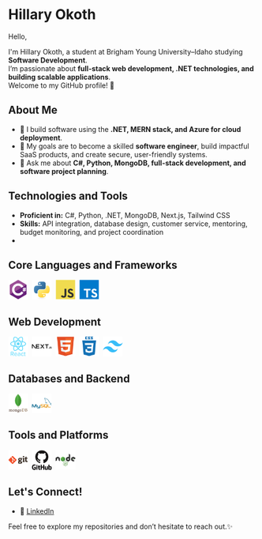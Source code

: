 # Hillary Okoth

Hello, 

I'm Hillary Okoth, a student at Brigham Young University–Idaho studying **Software Development**.  
I’m passionate about **full-stack web development, .NET technologies, and building scalable applications**.  
Welcome to my GitHub profile! 🚀  

## About Me  

- 🌱 I build software using the **.NET, MERN stack, and Azure for cloud deployment**.  
- 🎯 My goals are to become a skilled **software engineer**, build impactful SaaS products, and create secure, user-friendly systems.  
- 💬 Ask me about **C#, Python, MongoDB, full-stack development, and software project planning**.  

## Technologies and Tools  

- **Proficient in:** C#, Python, .NET, MongoDB, Next.js, Tailwind CSS  
- **Skills:** API integration, database design, customer service, mentoring, budget monitoring, and project coordination
- 
## Core Languages and Frameworks
  <div>
    <img src="https://github.com/devicons/devicon/blob/master/icons/csharp/csharp-original.svg" title="C#" alt="C#" width="40" height="40"/>&nbsp;
<img src="https://github.com/devicons/devicon/blob/master/icons/python/python-original.svg" title="Python" alt="Python" width="40" height="40"/>&nbsp;
<img src="https://github.com/devicons/devicon/blob/master/icons/javascript/javascript-original.svg" title="JavaScript" alt="JavaScript" width="40" height="40"/>&nbsp;
<img src="https://github.com/devicons/devicon/blob/master/icons/typescript/typescript-original.svg" title="TypeScript" alt="TypeScript" width="40" height="40"/>&nbsp;
</div>

## Web Development

<div>
    <img src="https://github.com/devicons/devicon/blob/master/icons/react/react-original-wordmark.svg" title="React / Next.js" alt="React" width="40" height="40"/>&nbsp;
<img src="https://github.com/devicons/devicon/blob/master/icons/nextjs/nextjs-original-wordmark.svg" title="Next.js" alt="Next.js" width="40" height="40"/>&nbsp;
<img src="https://github.com/devicons/devicon/blob/master/icons/html5/html5-original.svg" title="HTML5" alt="HTML" width="40" height="40"/>&nbsp;
<img src="https://github.com/devicons/devicon/blob/master/icons/css3/css3-plain-wordmark.svg" title="CSS3" alt="CSS" width="40" height="40"/>&nbsp;
<img src="https://github.com/devicons/devicon/blob/master/icons/tailwindcss/tailwindcss-plain.svg" title="Tailwind CSS" alt="Tailwind" width="40" height="40"/>&nbsp;

</div>

## Databases and Backend

<div>
   <img src="https://github.com/devicons/devicon/blob/master/icons/mongodb/mongodb-original-wordmark.svg" title="MongoDB" alt="MongoDB" width="40" height="40"/>&nbsp;
<img src="https://github.com/devicons/devicon/blob/master/icons/mysql/mysql-original-wordmark.svg" title="MySQL" alt="MySQL" width="40" height="40"/>&nbsp;

</div>

## Tools and Platforms

<img src="https://github.com/devicons/devicon/blob/master/icons/git/git-original-wordmark.svg" title="Git" alt="Git" width="40" height="40"/>&nbsp;
<img src="https://github.com/devicons/devicon/blob/master/icons/github/github-original-wordmark.svg" title="GitHub" alt="GitHub" width="40" height="40"/>&nbsp;
<img src="https://github.com/devicons/devicon/blob/master/icons/nodejs/nodejs-original-wordmark.svg" title="Node.js" alt="Node.js" width="40" height="40"/>&nbsp;


## Let's Connect!  

- 💼 [LinkedIn](https://www.linkedin.com/in/hillary-okoth-831391218/)  

Feel free to explore my repositories and don’t hesitate to reach out.✨  
